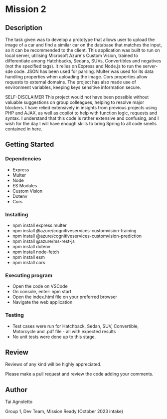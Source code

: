 # Mission 2

## Description

The task given was to develop a prototype that allows user to upload the image of a car and find a similar car on the database that matches the input, so it can be recommended to the client. 
This application was built to run on local server, utilising Microsoft Azure's Custom Vision, trained to differentiate among Hatchbacks, Sedans, SUVs, Convertibles and negatives (not the specified tags).
It relies on Express and Node.js to run the server-sde code. JSON has been used for parsing. 
Multer was used for its data handling properties when uploading the image. Cors properties allow requests to external domains. 
The project has also made use of environment variables, keeping keys sensitive information secure.

SELF-DISCLAIMER
This project would not have been possible without valuable suggestions on group colleagues, helping to resolve major blockers.
I have relied extensively in insights from previous projects using PHP and AJAX, as well as copilot to help with function logic, requests and syntax.
I understand that this code is rather extensive and confusing, and I wish for the day I will have enough skills to bring Spring to all code smells contained in here.

## Getting Started

### Dependencies

* Express
* Multer
* Node
* ES Modules
* Custom Vision
* Dotenv
* Cors

### Installing

* npm install express multer
* npm install @azure/cognitiveservices-customvision-training
* npm install @azure/cognitiveservices-customvision-prediction
* npm install @azure/ms-rest-js
* npm install dotenv
* npm install node-fetch
* npm install esm
* npm install cors

### Executing program

* Open the code on VSCode
* On console, enter: npm start
* Open the index.html file on your preferred browser
* Navigate the web application

### Testing

* Test cases were run for Hatchback, Sedan, SUV, Convertible, Motorcycle and .pdf file - all with expected results
* No unit tests were done up to this stage. 

## Review

Reviews of any kind will be highly appreciated.

Please make a pull request and review the code adding your comments.

## Author

Tai Agnoletto

Group 1, Dev Team, Mission Ready (October 2023 intake)